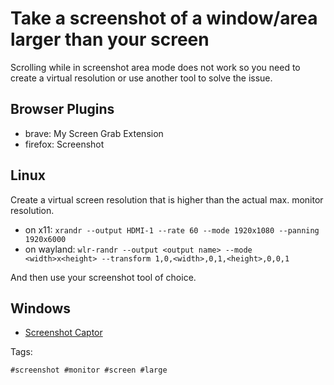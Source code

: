 # Take a screenshot of a window/area larger than your screen

Scrolling while in screenshot area mode does not work so you need to create a virtual resolution or use another tool to solve the issue.

## Browser Plugins

* brave: My Screen Grab Extension
* firefox: Screenshot

## Linux

Create a virtual screen resolution that is higher than the actual max. monitor resolution.

* on x11: `xrandr --output HDMI-1 --rate 60 --mode 1920x1080 --panning 1920x6000`
* on wayland: `wlr-randr --output <output name> --mode <width>x<height> --transform 1,0,<width>,0,1,<height>,0,0,1`

And then use your screenshot tool of choice.

## Windows

* [Screenshot Captor]

[Screenshot Captor]:<https://www.donationcoder.com/software/mouser/popular-apps/screenshot-captor>

Tags:

    #screenshot #monitor #screen #large
